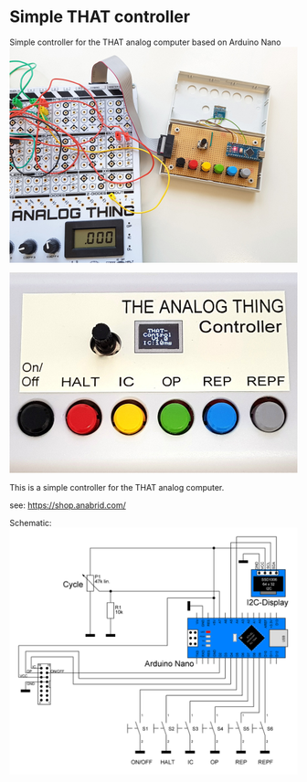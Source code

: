 # Simple THAT controller
Simple controller for the THAT analog computer based on Arduino Nano
![Patchpanel](https://github.com/dl3hrt/Simple-THAT-controller/blob/main/Simple%20THAT%20Controller%20-%20Inside.jpg)



![Patchpanel](https://github.com/dl3hrt/Simple-THAT-controller/blob/main/Simple%20THAT-Controller.jpg)

This is a simple controller for the THAT analog computer.

see: https://shop.anabrid.com/ 

Schematic:
![Patchpanel](https://github.com/dl3hrt/Simple-THAT-controller/blob/main/Simple%20THAT%20Controller%20-%20Schematic.png)
